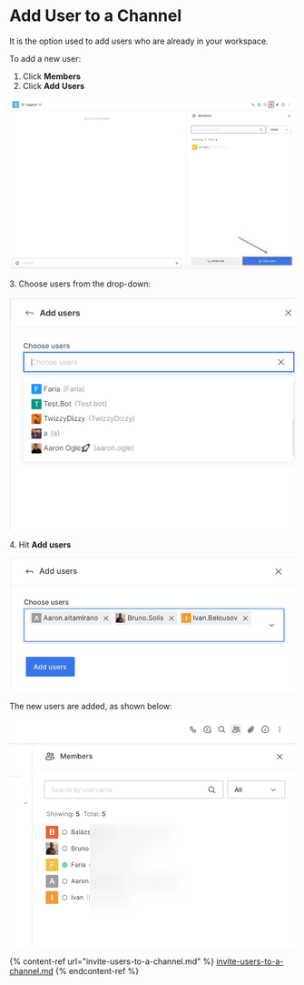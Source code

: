 # Add User to a Channel

It is the option used to add users who are already in your workspace.

To add a new user:

1. Click **Members**
2. Click **Add** **Users**

![](<../../../../../../.gitbook/assets/image (412).png>)

3\. Choose users from the drop-down:

![](<../../../../../../.gitbook/assets/image (669) (1) (1).png>)

4\. Hit **Add users**

![](<../../../../../../.gitbook/assets/image (406).png>)

The new users are added, as shown below:

![](<../../../../../../.gitbook/assets/image (386).png>)

{% content-ref url="invite-users-to-a-channel.md" %}
[invite-users-to-a-channel.md](invite-users-to-a-channel.md)
{% endcontent-ref %}
